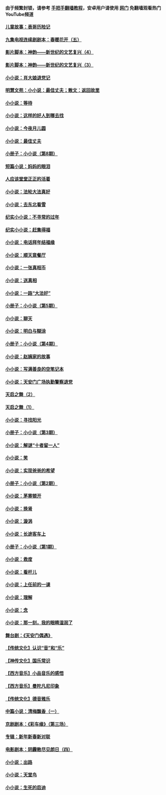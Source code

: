 #### 由于频繁封锁，请参考 [手把手翻墙教程](https://github.com/gfw-breaker/guides/wiki/)，安卓用户请使用 [网门](https://github.com/gfw-breaker/nogfw/blob/master/dl.md?t=06221401) 免翻墙观看热门YouTube频道 

#### [儿童故事：表哥历险记](../pages/328/383535.md?t=06221401) 

#### [九集电视连续剧剧本：春暖花开（五）](../pages/328/275919.md?t=06221401) 

#### [影片脚本：神韵——新世纪的文艺复兴（4）](../pages/328/266089.md?t=06221401) 

#### [影片脚本：神韵——新世纪的文艺复兴（3）](../pages/328/266087.md?t=06221401) 

#### [小小说：肖大娘退党记](../pages/328/239807.md?t=06221401) 

#### [明慧文苑：小小说：最佳丈夫；散文：返回故里](../pages/328/3439.md?t=06221401) 

#### [小小说：等待](../pages/328/223927.md?t=06221401) 

#### [小小说：这样的好人到哪去找](../pages/328/209396.md?t=06221401) 

#### [小小说：今夜月儿圆](../pages/328/193588.md?t=06221401) 

#### [小小说：最佳丈夫](../pages/328/190938.md?t=06221401) 

#### [小册子：小小说（第8期）](../pages/328/188202.md?t=06221401) 

#### [短篇小说：妈妈的眼泪](../pages/328/187712.md?t=06221401) 

#### [人应该堂堂正正的活着](../pages/328/182430.md?t=06221401) 

#### [小小说：法轮大法真好](../pages/328/174669.md?t=06221401) 

#### [小小说：去东北看雪](../pages/328/173882.md?t=06221401) 

#### [纪实小小说：不寻常的过年](../pages/328/173187.md?t=06221401) 

#### [纪实小小说：赶集得福](../pages/328/172652.md?t=06221401) 

#### [小小说：电话拜年结福缘](../pages/328/172533.md?t=06221401) 

#### [小小说：顺天意餐厅](../pages/328/170182.md?t=06221401) 

#### [小小说：一张真相币](../pages/328/169410.md?t=06221401) 

#### [小小说：送真相](../pages/328/166713.md?t=06221401) 

#### [小小说：一路“大法好”](../pages/328/162016.md?t=06221401) 

#### [小册子：小小说（第5期）](../pages/328/161131.md?t=06221401) 

#### [小小说：聊天](../pages/328/159640.md?t=06221401) 

#### [小小说：明白与糊涂](../pages/328/158101.md?t=06221401) 

#### [小册子：小小说（第4期）](../pages/328/158006.md?t=06221401) 

#### [小小说：赵姨家的故事](../pages/328/157843.md?t=06221401) 

#### [小小说：写满善良的空笔记本](../pages/328/157382.md?t=06221401) 

#### [小小说：天安门广场执勤警察退党](../pages/328/156982.md?t=06221401) 

#### [天启之舞（2）](../pages/328/153440.md?t=06221401) 

#### [天启之舞（1）](../pages/328/153439.md?t=06221401) 

#### [小小说：寻找阳光](../pages/328/153065.md?t=06221401) 

#### [小册子：小小说（第3期）](../pages/328/151715.md?t=06221401) 

#### [小小说：解谜“十者留一人”](../pages/328/148967.md?t=06221401) 

#### [小小说：笑](../pages/328/148905.md?t=06221401) 

#### [小小说：实现爸爸的希望](../pages/328/148096.md?t=06221401) 

#### [小册子：小小说（第2期）](../pages/328/147214.md?t=06221401) 

#### [小小说：茅塞顿开](../pages/328/147030.md?t=06221401) 

#### [小小说：换肾](../pages/328/146770.md?t=06221401) 

#### [小小说：漩涡](../pages/328/146683.md?t=06221401) 

#### [小小说：长途客车上](../pages/328/145076.md?t=06221401) 

#### [小册子：小小说（第1期）](../pages/328/143963.md?t=06221401) 

#### [小小说：救度](../pages/328/143927.md?t=06221401) 

#### [小小说：看杆儿](../pages/328/142137.md?t=06221401) 

#### [小小说：上任前的一课](../pages/328/140808.md?t=06221401) 

#### [小小说：理解](../pages/328/140476.md?t=06221401) 

#### [小小说：念](../pages/328/139513.md?t=06221401) 

#### [小小说：那一刻，我的眼睛湿润了](../pages/328/138476.md?t=06221401) 

#### [舞台剧：《天安门偶遇》](../pages/328/117155.md?t=06221401) 

#### [【传统文化】认识“音”和“乐”](../pages/328/108667.md?t=06221401) 

#### [【神传文化】国乐常识](../pages/328/104225.md?t=06221401) 

#### [【西方音乐】小品音乐的感悟](../pages/328/102924.md?t=06221401) 

#### [【西方音乐】曼陀凡尼印象](../pages/328/102922.md?t=06221401) 

#### [【传统文化】德音雅乐](../pages/328/102923.md?t=06221401) 

#### [中篇小说：清梅飘香（一）](../pages/328/101058.md?t=06221401) 

#### [京剧剧本：《彩车缘》（第三场）](../pages/328/96434.md?t=06221401) 

#### [专辑：新年新春新对联](../pages/328/94991.md?t=06221401) 

#### [电影剧本：阴霾散尽见朗日（四）](../pages/328/87081.md?t=06221401) 

#### [小小说：出路](../pages/328/84848.md?t=06221401) 

#### [小小说：天堂鸟](../pages/328/83084.md?t=06221401) 

#### [小小说：生死的启迪](../pages/328/70977.md?t=06221401) 

